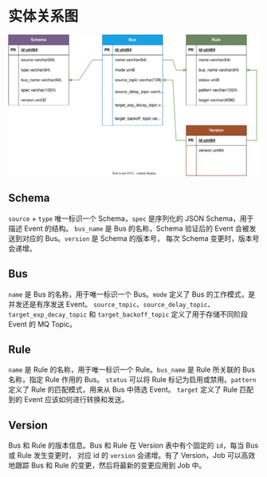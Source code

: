 # 实体关系图

<p style="text-align: center;">
  <img src="img/eb-erd.svg" alt="eb-erd.svg" />
</p>

## Schema

`source` + `type` 唯一标识一个 Schema，`spec` 是序列化的 JSON Schema，用于描述 Event 的结构。
`bus_name` 是 Bus 的名称，Schema 验证后的 Event 会被发送到对应的 Bus。`version` 是 Schema 的版本号，
每次 Schema 变更时，版本号会递增。

## Bus

`name` 是 Bus 的名称，用于唯一标识一个 Bus。`mode` 定义了 Bus 的工作模式，是并发还是有序发送 Event。
`source_topic`、`source_delay_topic`、`target_exp_decay_topic` 和 `target_backoff_topic`
定义了用于存储不同阶段 Event 的 MQ Topic。

## Rule

`name` 是 Rule 的名称，用于唯一标识一个 Rule。`bus_name` 是 Rule 所关联的 Bus 名称，指定 Rule 作用的 Bus。
`status` 可以将 Rule 标记为启用或禁用。`pattern` 定义了 Rule 的匹配模式，用来从 Bus 中筛选 Event。
`target` 定义了 Rule 匹配到的 Event 应该如何进行转换和发送。

## Version

Bus 和 Rule 的版本信息。Bus 和 Rule 在 Version 表中有个固定的 `id`，每当 Bus 或 Rule 发生变更时，
对应 id 的 `version` 会递增。有了 Version，Job 可以高效地跟踪 Bus 和 Rule 的变更，然后将最新的变更应用到 Job 中。
